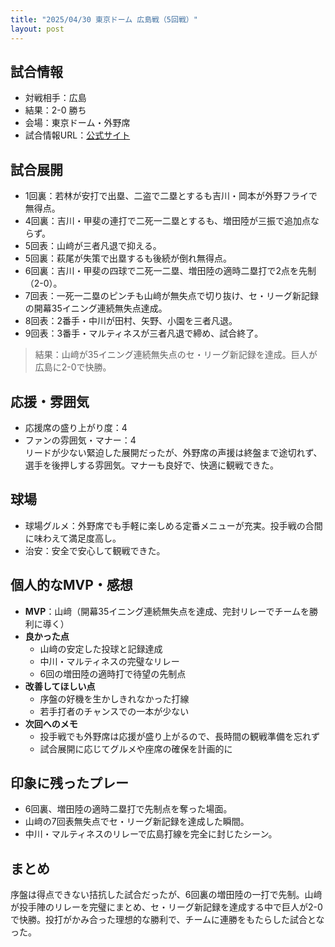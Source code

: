 ```yaml
---
title: "2025/04/30 東京ドーム 広島戦（5回戦）"
layout: post
---
```


## 試合情報
- 対戦相手：広島
- 結果：2-0 勝ち
- 会場：東京ドーム・外野席
- 試合情報URL：[公式サイト](https://www.giants.jp/game/20250430_8003_1/)

<!--more-->

## 試合展開
- 1回裏：若林が安打で出塁、二盗で二塁とするも吉川・岡本が外野フライで無得点。
- 4回裏：吉川・甲斐の連打で二死一二塁とするも、増田陸が三振で追加点ならず。
- 5回表：山﨑が三者凡退で抑える。
- 5回裏：萩尾が失策で出塁するも後続が倒れ無得点。
- 6回裏：吉川・甲斐の四球で二死一二塁、増田陸の適時二塁打で2点を先制（2-0）。
- 7回表：一死一二塁のピンチも山﨑が無失点で切り抜け、セ・リーグ新記録の開幕35イニング連続無失点達成。
- 8回表：2番手・中川が田村、矢野、小園を三者凡退。
- 9回表：3番手・マルティネスが三者凡退で締め、試合終了。

> 結果：山﨑が35イニング連続無失点のセ・リーグ新記録を達成。巨人が広島に2-0で快勝。

## 応援・雰囲気
- 応援席の盛り上がり度：4
- ファンの雰囲気・マナー：4  
リードが少ない緊迫した展開だったが、外野席の声援は終盤まで途切れず、選手を後押しする雰囲気。マナーも良好で、快適に観戦できた。

## 球場
- 球場グルメ：外野席でも手軽に楽しめる定番メニューが充実。投手戦の合間に味わえて満足度高し。  
- 治安：安全で安心して観戦できた。

## 個人的なMVP・感想
- **MVP**：山﨑（開幕35イニング連続無失点を達成、完封リレーでチームを勝利に導く）  
- **良かった点**  
  - 山﨑の安定した投球と記録達成
  - 中川・マルティネスの完璧なリレー
  - 6回の増田陸の適時打で待望の先制点  
- **改善してほしい点**  
  - 序盤の好機を生かしきれなかった打線
  - 若手打者のチャンスでの一本が少ない  
- **次回へのメモ**  
  - 投手戦でも外野席は応援が盛り上がるので、長時間の観戦準備を忘れず
  - 試合展開に応じてグルメや座席の確保を計画的に

## 印象に残ったプレー
- 6回裏、増田陸の適時二塁打で先制点を奪った場面。  
- 山﨑の7回表無失点でセ・リーグ新記録を達成した瞬間。  
- 中川・マルティネスのリレーで広島打線を完全に封じたシーン。

## まとめ
序盤は得点できない拮抗した試合だったが、6回裏の増田陸の一打で先制。山﨑が投手陣のリレーを完璧にまとめ、セ・リーグ新記録を達成する中で巨人が2-0で快勝。投打がかみ合った理想的な勝利で、チームに連勝をもたらした試合となった。
